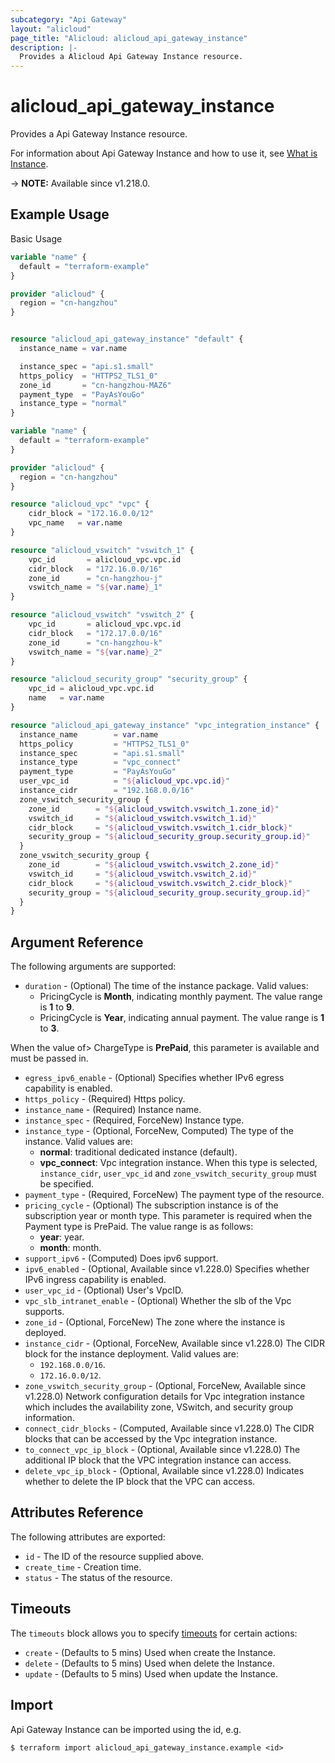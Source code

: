 ```yaml
---
subcategory: "Api Gateway"
layout: "alicloud"
page_title: "Alicloud: alicloud_api_gateway_instance"
description: |-
  Provides a Alicloud Api Gateway Instance resource.
---
```


# alicloud_api_gateway_instance

Provides a Api Gateway Instance resource. 

For information about Api Gateway Instance and how to use it, see [What is Instance](https://www.alibabacloud.com/help/en/api-gateway/product-overview/dedicated-instances).

-> **NOTE:** Available since v1.218.0.

## Example Usage

Basic Usage

```terraform
variable "name" {
  default = "terraform-example"
}

provider "alicloud" {
  region = "cn-hangzhou"
}


resource "alicloud_api_gateway_instance" "default" {
  instance_name = var.name

  instance_spec = "api.s1.small"
  https_policy  = "HTTPS2_TLS1_0"
  zone_id       = "cn-hangzhou-MAZ6"
  payment_type  = "PayAsYouGo"
  instance_type = "normal"
}
```

```terraform
variable "name" {
  default = "terraform-example"
}

provider "alicloud" {
  region = "cn-hangzhou"
}

resource "alicloud_vpc" "vpc" {
    cidr_block = "172.16.0.0/12"
    vpc_name   = var.name
}

resource "alicloud_vswitch" "vswitch_1" {
    vpc_id       = alicloud_vpc.vpc.id
    cidr_block   = "172.16.0.0/16"
    zone_id      = "cn-hangzhou-j"
    vswitch_name = "${var.name}_1"
}

resource "alicloud_vswitch" "vswitch_2" {
    vpc_id       = alicloud_vpc.vpc.id
    cidr_block   = "172.17.0.0/16"
    zone_id      = "cn-hangzhou-k"
    vswitch_name = "${var.name}_2"
}

resource "alicloud_security_group" "security_group" {
    vpc_id = alicloud_vpc.vpc.id
    name   = var.name
}

resource "alicloud_api_gateway_instance" "vpc_integration_instance" {
  instance_name        = var.name
  https_policy         = "HTTPS2_TLS1_0"
  instance_spec        = "api.s1.small"
  instance_type        = "vpc_connect"
  payment_type         = "PayAsYouGo"
  user_vpc_id          = "${alicloud_vpc.vpc.id}"
  instance_cidr        = "192.168.0.0/16"
  zone_vswitch_security_group {
    zone_id        = "${alicloud_vswitch.vswitch_1.zone_id}"
    vswitch_id     = "${alicloud_vswitch.vswitch_1.id}"
    cidr_block     = "${alicloud_vswitch.vswitch_1.cidr_block}"
    security_group = "${alicloud_security_group.security_group.id}"
  }
  zone_vswitch_security_group {
    zone_id        = "${alicloud_vswitch.vswitch_2.zone_id}"
    vswitch_id     = "${alicloud_vswitch.vswitch_2.id}"
    cidr_block     = "${alicloud_vswitch.vswitch_2.cidr_block}"
    security_group = "${alicloud_security_group.security_group.id}"
  }
}
```

## Argument Reference

The following arguments are supported:
* `duration` - (Optional) The time of the instance package. Valid values:
  - PricingCycle is **Month**, indicating monthly payment. The value range is **1** to **9**.
  - PricingCycle is **Year**, indicating annual payment. The value range is **1** to **3**.

When the value of> ChargeType is **PrePaid**, this parameter is available and must be passed in.
* `egress_ipv6_enable` - (Optional) Specifies whether IPv6 egress capability is enabled.
* `https_policy` - (Required) Https policy.
* `instance_name` - (Required) Instance name.
* `instance_spec` - (Required, ForceNew) Instance type.
* `instance_type` - (Optional, ForceNew, Computed) The type of the instance. Valid values are:
  - **normal**: traditional dedicated instance (default).
  - **vpc_connect**: Vpc integration instance. When this type is selected, `instance_cidr`, `user_vpc_id` and `zone_vswitch_security_group` must be specified.
* `payment_type` - (Required, ForceNew) The payment type of the resource.
* `pricing_cycle` - (Optional) The subscription instance is of the subscription year or month type. This parameter is required when the Payment type is PrePaid. The value range is as follows:
  - **year**: year.
  - **month**: month.
* `support_ipv6` - (Computed) Does ipv6 support.
* `ipv6_enabled` - (Optional, Available since v1.228.0) Specifies whether IPv6 ingress capability is enabled.
* `user_vpc_id` - (Optional) User's VpcID.
* `vpc_slb_intranet_enable` - (Optional) Whether the slb of the Vpc supports.
* `zone_id` - (Optional, ForceNew) The zone where the instance is deployed.
* `instance_cidr` - (Optional, ForceNew, Available since v1.228.0) The CIDR block for the instance deployment. Valid values are:
  - `192.168.0.0/16`.
  - `172.16.0.0/12`.
* `zone_vswitch_security_group` - (Optional, ForceNew, Available since v1.228.0) Network configuration details for Vpc integration instance which includes the availability zone, VSwitch, and security group information.
* `connect_cidr_blocks` - (Computed, Available since v1.228.0) The CIDR blocks that can be accessed by the Vpc integration instance.
* `to_connect_vpc_ip_block` - (Optional, Available since v1.228.0) The additional IP block that the VPC integration instance can access.
* `delete_vpc_ip_block` - (Optional, Available since v1.228.0) Indicates whether to delete the IP block that the VPC can access.

## Attributes Reference

The following attributes are exported:
* `id` - The ID of the resource supplied above.
* `create_time` - Creation time.
* `status` - The status of the resource.

## Timeouts

The `timeouts` block allows you to specify [timeouts](https://www.terraform.io/docs/configuration-0-11/resources.html#timeouts) for certain actions:
* `create` - (Defaults to 5 mins) Used when create the Instance.
* `delete` - (Defaults to 5 mins) Used when delete the Instance.
* `update` - (Defaults to 5 mins) Used when update the Instance.

## Import

Api Gateway Instance can be imported using the id, e.g.

```shell
$ terraform import alicloud_api_gateway_instance.example <id>
```